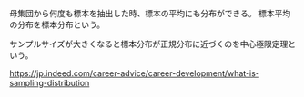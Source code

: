 母集団から何度も標本を抽出した時、標本の平均にも分布ができる。
標本平均の分布を標本分布という。

サンプルサイズが大きくなると標本分布が正規分布に近づくのを中心極限定理という。

https://jp.indeed.com/career-advice/career-development/what-is-sampling-distribution
